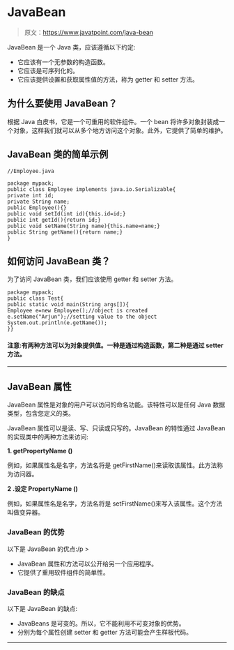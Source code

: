 # JavaBean

> 原文：<https://www.javatpoint.com/java-bean>

JavaBean 是一个 Java 类，应该遵循以下约定:

*   它应该有一个无参数的构造函数。
*   它应该是可序列化的。
*   它应该提供设置和获取属性值的方法，称为 getter 和 setter 方法。

## 为什么要使用 JavaBean？

根据 Java 白皮书，它是一个可重用的软件组件。一个 bean 将许多对象封装成一个对象，这样我们就可以从多个地方访问这个对象。此外，它提供了简单的维护。

## JavaBean 类的简单示例

```
//Employee.java

package mypack;
public class Employee implements java.io.Serializable{
private int id;
private String name;
public Employee(){}
public void setId(int id){this.id=id;}
public int getId(){return id;}
public void setName(String name){this.name=name;}
public String getName(){return name;}
}

```

## 如何访问 JavaBean 类？

为了访问 JavaBean 类，我们应该使用 getter 和 setter 方法。

```
package mypack;
public class Test{
public static void main(String args[]){
Employee e=new Employee();//object is created
e.setName("Arjun");//setting value to the object
System.out.println(e.getName());
}}

```

#### 注意:有两种方法可以为对象提供值。一种是通过构造函数，第二种是通过 setter 方法。

* * *

## JavaBean 属性

JavaBean 属性是对象的用户可以访问的命名功能。该特性可以是任何 Java 数据类型，包含您定义的类。

JavaBean 属性可以是读、写、只读或只写的。JavaBean 的特性通过 JavaBean 的实现类中的两种方法来访问:

**1\. getPropertyName ()**

例如，如果属性名是名字，方法名将是 getFirstName()来读取该属性。此方法称为访问器。

**2 .设定 PropertyName ()**

例如，如果属性名是名字，方法名将是 setFirstName()来写入该属性。这个方法叫做变异器。

### JavaBean 的优势

以下是 JavaBean 的优点:/p >

*   JavaBean 属性和方法可以公开给另一个应用程序。
*   它提供了重用软件组件的简单性。

### JavaBean 的缺点

以下是 JavaBean 的缺点:

*   JavaBeans 是可变的。所以，它不能利用不可变对象的优势。
*   分别为每个属性创建 setter 和 getter 方法可能会产生样板代码。

* * *